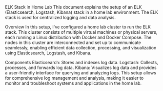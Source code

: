 ELK Stack in Home Lab
This document explains the setup of an ELK (Elasticsearch, Logstash, Kibana) stack in a home lab environment. The ELK stack is used for centralized logging and data analysis.

Overview
In this setup, I've configured a home lab cluster to run the ELK stack. This cluster consists of multiple virtual machines or physical servers, each running a Linux distribution with Docker and Docker Compose. The nodes in this cluster are interconnected and set up to communicate seamlessly, enabling efficient data collection, processing, and visualization using Elasticsearch, Logstash, and Kibana.

Components
Elasticsearch: Stores and indexes log data.
Logstash: Collects, processes, and forwards log data.
Kibana: Visualizes log data and provides a user-friendly interface for querying and analyzing logs.
This setup allows for comprehensive log management and analysis, making it easier to monitor and troubleshoot systems and applications in the home lab.
